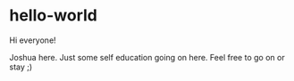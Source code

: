 # hello-world

Hi everyone!

Joshua here. Just some self education going on here.
Feel free to go on or stay ;)

